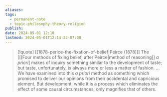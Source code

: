 ```yaml
---
aliases: 
tags:
  - permanent-note
  - topic-philosophy-theory-religion
publish: 
date: 2024-05-01 12:10
lastmod: 2024-05-01T12:14:22-07:00
---
```

>[!quote] [[1878-perice-the-fixation-of-belief|Peirce (1878)]]
>The \[[[Four methods of fixing belief, after Peirce|method of reasoning]] *a priori*] makes of inquiry something similar to the development of taste; but taste, unfortunately, is always more or less a matter of fashion. … We have examined into this *a priori* method as something which promised to deliver our opinions from their accidental and capricious element. But development, while it is a process which eliminates the effect of some causal circumstances, only magnifies that of others.


